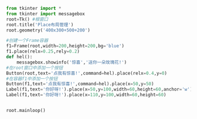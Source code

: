 
<BlogInfo id="429" title="20.place布局管理" author="白日梦想猿" pv=0 read_times=0 pre_cost_time="0分27秒" category="GUI编程" tag_list="['GUI编程']" create_time="2020.06.28 15:49:38" update_time="2020.06.28 16:04:40" />

```python
from tkinter import *
from tkinter import messagebox
root=Tk() #根窗口
root.title('Place布局管理')
root.geometry('400x300+500+200')

#创建一个Frame容器
f1=Frame(root,width=200,height=200,bg='blue')
f1.place(relx=0.25,rely=0.2)
def hel():
    messagebox.showinfo('惊喜','送你一朵玫瑰花!')
#在root窗口中添加一个按钮
Button(root,text='点我有惊喜!',command=hel).place(relx=0.4,y=0)
#在容器f1中添加一个按钮
Button(f1,text='点我有惊喜!',command=hel).place(x=50,y=50)
Label(f1,text='你好呀!').place(x=50,y=100,width=60,height=60,anchor='w')
Label(f1,text='你好呀!').place(x=110,y=100,width=60,height=60)


root.mainloop()
```
